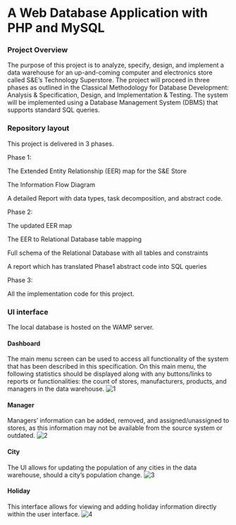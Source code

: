 # A Web Database Application with PHP and MySQL
### Project Overview
The purpose of this project is to analyze, specify, design, and implement a data warehouse for 
an up-and-coming computer and electronics store called S&E’s Technology Superstore. The 
project will proceed in three phases as outlined in the Classical Methodology for Database 
Development: Analysis & Specification, Design, and Implementation & Testing. The system 
will be implemented using a Database Management System (DBMS) that supports standard 
SQL queries. 
### Repository layout
This project is delivered in 3 phases.

Phase 1:

The Extended Entity Relationship (EER) map for the S&E Store

The Information Flow Diagram

A detailed Report with data types, task decomposition, and abstract code.

Phase 2:

The updated EER map

The EER to Relational Database table mapping

Full schema of the Relational Database with all tables and constraints

A report which has translated Phase1 abstract code into SQL queries

Phase 3: 

All the implementation code for this project.
### UI interface
The local database is hosted on the WAMP server.
#### Dashboard
The main menu screen  can be used to access all functionality of the system that has been described in this specification. On this main menu, the following
statistics should be displayed along with any buttons/links to reports or functionalities: the count of stores, manufacturers, products, and managers in the data warehouse.
![1](https://user-images.githubusercontent.com/50339450/168499085-b44c35c5-09cb-4b77-bd67-d9ea76af3ac6.png)

#### Manager
Managers’ information can be added, removed, and assigned/unassigned to stores, as this information may not be available from the source system or outdated.
![2](https://user-images.githubusercontent.com/50339450/168499179-2d5b01d9-b2e9-403f-b6fc-891c7e0eefb0.png)

#### City
The UI allows for updating the population of any cities in the data warehouse, should a city’s population change.
![3](https://user-images.githubusercontent.com/50339450/168499388-5a39c10c-9d2e-4561-bbe1-a6d9fdf62913.png)

#### Holiday
This interface allows for viewing and adding holiday information directly within the user interface.
![4](https://user-images.githubusercontent.com/50339450/168499466-0661da39-cf10-4342-be69-28cca9f2c88b.png)



